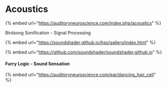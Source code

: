 # Acoustics

{% embed url="https://auditoryneuroscience.com/index.php/acoustics" %}



Birdsong Sonification - Signal Processing

{% embed url="https://soundshader.github.io/hss/gallery/index.html" %}

{% embed url="https://github.com/soundshader/soundshader.github.io" %}

#### Furry Logic - Sound Sensation

{% embed url="https://auditoryneuroscience.com/ear/dancing_hair_cell" %}

